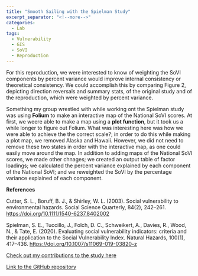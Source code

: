 ```yaml
---
title: "Smooth Sailing with the Spielman Study"
excerpt_separator: "<!--more-->"
categories:
  - Lab
tags:
  - Vulnerability
  - GIS
  - SoVI
  - Reproduction
---
```

For this reproduction, we were interested to know of weighting the SoVI components by percent variance would improve internal consistency or theoretical consistency. We could accomplish this by comparing Figure 2, depicting direction reversals and summary stats, of the original study and of the reproduction, which were weighted by percent variance.

Something my group wrestled with while working ont the Spielman study was using **Folium** to make an interactive map of the National SoVI scores. At first, we weere able to make a map using a **plot function**, but it took us a while longer to figure out Folium. What was interesting here was how we were able to achieve the the correct scale?; in order to do this while making a plot map, we removed Alaska and Hawaii. However, we did not need to remove these two states in order with the interactive map, as one could easily move around the map.
In addition to adding maps of the National SoVI scores, we made other chnages; we created an output table of factor loadings; we calculated the percent variance explained by each component of the National SoVI; and we reweighted the SoVI by the percentage variance explained of each component.

**References**

Cutter, S. L., Boruff, B. J., & Shirley, W. L. (2003). Social vulnerability to environmental hazards. Social Science Quarterly, 84(2), 242–261. https://doi.org/10.1111/1540-6237.8402002

Spielman, S. E., Tuccillo, J., Folch, D. C., Schweikert, A., Davies, R., Wood, N., & Tate, E. (2020). Evaluating social vulnerability indicators: criteria and their application to the Social Vulnerability Index. Natural Hazards, 100(1), 417–436. https://doi.org/10.1007/s11069-019-03820-z

[Check out my contributions to the study here](https://sydalexander.github.io/RPl-Spielman-2020/)

[Link to the GitHub repository](https://github.com/sydalexander/RPl-Spielman-2020)

